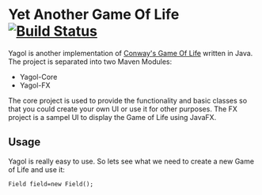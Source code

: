 # Yet Another Game Of Life [![Build Status](https://travis-ci.org/Clayn/yagol.svg?branch=development)](https://travis-ci.org/Clayn/yagol)
Yagol is another implementation of [Conway's Game Of Life](https://en.wikipedia.org/wiki/Conway%27s_Game_of_Life) written in Java. 
The project is separated into two Maven Modules:

 - Yagol-Core
 - Yagol-FX
 
The core project is used to provide the functionality and basic classes so that you could create your own UI or use it for other purposes. 
The FX project is a sampel UI to display the Game of Life using JavaFX.

## Usage
Yagol is really easy to use. So lets see what we need to create a new Game of Life 
and use it:

    Field field=new Field();

<!--stackedit_data:
eyJoaXN0b3J5IjpbLTE3NjUxMzY1ODFdfQ==
-->
